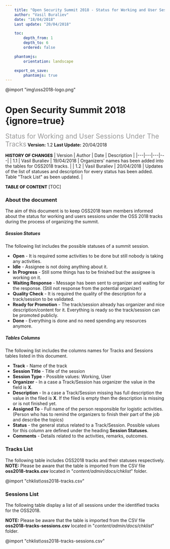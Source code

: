 ```yaml
---
    title: "Open Security Summit 2018 - Status for Working and User Sessions Under The Tracks"
    author: "Vasil Buraliev"
    date: "18/04/2018"
    Last update: "20/04/2018"

    toc:
        depth_from: 1
        depth_to: 6
        ordered: false

    phantomjs:
        orientation: landscape

    export_on_save:
        phantomjs: true
---
```


@import "img\oss2018-logo.png"
# Open Security Summit 2018 {ignore=true}
<span style="font-size:1.5em;color:#999999;">Status for Working and User Sessions Under The Tracks</span>
**Version:** 1.2
**Last Update:** 20/04/2018

<span style="font-weight:bold;font-size:0.95em;color:#000000;">HISTORY OF CHANGES</span>
| Version | Author | Date | Description |
|---|---|---|---|
| 1.1 | Vasil Buraliev | 19/04/2018 | Organizers' names has been added into the tables for OSS2018 tracks. |
| 1.2 | Vasil Buraliev | 20/04/2018 | Updates of the list of statuses and description for every status has been added. <br/> Table "Track List" as been updated. |


<span style="font-weight:bold;font-size:0.95em;color:#000000;">TABLE OF CONTENT</span>
[TOC]

### About the document
The aim of this document is to keep OSS2018 team members informed about the status for working and users sessions under the OSS 2018 tracks during the process of organizing the summit.

##### Session Statues
The following list includes the possible statuses of a summit session.

- **Open** - It is required some activities to be done but still nobody is taking any activities.
- **Idle** - Assignee is not doing anything about it.
- **In Progress** - Still some things has to be finished but the assignee is working on it.
- **Waiting Response** - Message has been sent to organizer and waiting for the response. (Still not response from the potential organizer)
- **Quality Check** - It is required the quality of the description for a track/session to be validated.
- **Ready for Promotion** - The track/session already has organizer and nice description/content for it. Everything is ready so the track/session can be promoted publicly.
- **Done** - Everything is done and no need spending any resources anymore.

##### Tables Columns
The following list includes the columns names for Tracks and Sessions tables listed in this document.

- **Track** - Name of the track
- **Session Title** - Title of the session
- **Session Type** - Possible values: Working, User
- **Organizer** - In a case a Track/Session has organizer the value in the field is **X**.
- **Description** - In a case a Track/Session missing has full description the value in the filed is **X**.
If the filed is empty then the description is missing or is not finished yet.
- **Assigned To** - Full name of the person responsible for logistic activities. (Person who has to remind the organizers to finish their part of the job and describe the topics)
- **Status** - the general status related to a Track/Session. Possible values for this column are defined under the heading **Session Statuses**.
- **Comments** - Details related to the activities, remarks, outcomes.

### Tracks List
The following table includes OSS2018 tracks and their statuses respectively.
**NOTE:** Please be aware that the table is imported from the CSV file **oss2018-tracks.csv** located in "*content/admin/docs/chklist*" folder.

@import "chklist\oss2018-tracks.csv"

### Sessions List
The following table display a list of all sessions under the identified tracks for the OSS2018.

**NOTE:** Please be aware that the table is imported from the CSV file **oss2018-tracks-sessions.csv** located in "*content/admin/docs/chklist*" folder.

@import "chklist\oss2018-tracks-sessions.csv"
